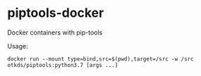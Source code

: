 # piptools-docker

Docker containers with pip-tools

Usage:

    docker run --mount type=bind,src=$(pwd),target=/src -w /src otkds/piptools:python3.7 [args ...]
